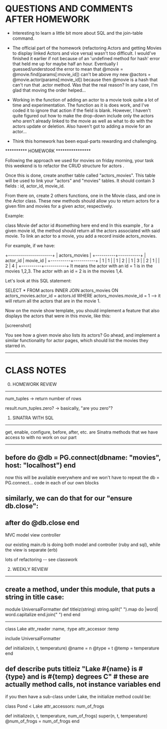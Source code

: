 QUESTIONS AND COMMENTS AFTER HOMEWORK
======================================

- Interesting to learn a little bit more about SQL and the join-table command.

- The official part of the homework (refactoring Actors and getting Movies to display linked Actors and vice versa) wasn't too difficult. I would've finished it earlier if not because of an 'undefined method for hash' error that held me up for maybe half an hour. Eventually I guessed/understood the error to mean that @movie = @movie.find(params[:movie_id]) can't be above my new @actors = @movie.actor(params[:movie_id]) because then @movie is a hash that can't run that .actor method. Was that the real reason? In any case, I'm glad that moving the order helped...
  
- Working in the function of adding an actor to a movie took quite a lot of time and experimentation. The function as it is does work, and I've coded it to ignore that action if the field is blank. However, I haven't quite figured out how to make the drop-down include only the actors who aren't already linked to the movie as well as what to do with the actors update or deletion. Also haven't got to adding a movie for an actor...

- Think this homework has been equal-parts rewarding and challenging.


********** HOMEWORK ****************

Following the approach we used for movies on friday morning, your task this weekend is to refactor the CRUD structure for actors .

Once this is done, create another table called "actors_movies". This table will be used to link your "actors" and "movies" tables. It should contain 3 fields : id, actor_id, movie_id.

From there on, create 2 others functions, one in the Movie class, and one in the Actor class. These new methods should allow you to return actors for a given film and movies for a given actor, respectively.

Example:

class Movie
  def actor id
    #something here
  end
end
In this example , for a given movie id, the method should return all the actors associated with said movie. To link an actor to a movie, you add a record inside actors_movies.

For example, if we have:

+----------------------+
|   actors_movies      |
+----------+-----------+
| actor_id | movie_id  |
+----------+-----------+
|    1     |    1      |
|    1     |    2      |
|    1     |    3      |
|    2     |    1      |
|    2     |    4      |
+----------+-----------+
It means the actor with an id = 1 is in the movies 1,2,3. The actor with an id = 2 is in the movies 1,4.

Let's look at this SQL statement:

SELECT * FROM actors INNER JOIN actors_movies ON actors_movies.actor_id = actors.id WHERE actors_movies.movie_id = 1
--> it will return all the actors that are in the movie 1.

Now on the movie show template, you should implement a feature that also displays the actors that were in this movie, like this:

[screenshot]

You see how a given movie also lists its actors? Go ahead, and implement a similar functionality for actor pages, which should list the movies they starred in.

***********************************


CLASS NOTES
===========


0. HOMEWORK REVIEW
*******************

num_tuples
-> return number of rows

result.num_tuples.zero?
-> basically, "are you zero"?


1. SINATRA WITH SQL
********************

get, enable, configure, before, after, etc. are Sinatra methods that we have access to with no work on our part

------------
before do
  @db = PG.connect(dbname: "movies", host: "localhost")
end
------------
now this will be available everywhere and we won't have to repeat the db = PG.connect… code in each of our own blocks

similarly, we can do that for our "ensure db.close":
--------------
after do
  @db.close
end
--------------

MVC
model view controller

our existing main.rb is doing both model and controller (ruby and sql), while the view is separate (erb)

lots of refactoring -- see classwork


2. WEEKLY REVIEW
******************

create a method, under this module, that puts a string in title case:
-------------------------
module UniversalFormatter
  def titleiz(string)
    string.split(" ").map do |word|
      word.capitalize
    end.join(" ")
  end
end


--------
class Lake
  attr_reader :name, :type
  attr_accessor :temp

  include UniversalFormatter

  def initialize(n, t, temperature)
    @name = n
    @type = t
    @temp = temperature
  end

  def describe
    puts titleiz "Lake #{name} is #{type} and is #{temp} degrees C" # these are actually method calls, not instance variables
  end
--------

if you then have a sub-class under Lake, the initialize method could be:

class Pond < Lake
  attr_accessors: num_of_frogs

  def initialize(n, t, temperature, num_of_frogs)
     super(n, t, temperature)
     @num_of_frogs = num_of_frogs
  end
